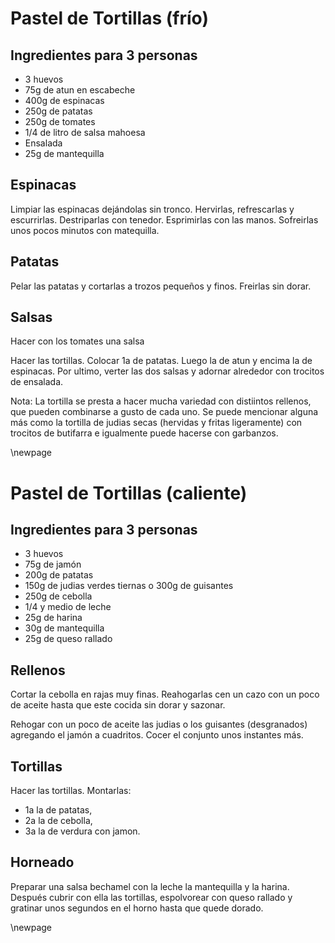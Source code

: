 # Pastel de Tortillas (frío)

## Ingredientes para 3 personas

- 3 huevos
- 75g de atun en escabeche
- 400g de espinacas
- 250g de patatas
- 250g de tomates
- 1/4 de litro de salsa mahoesa
- Ensalada
- 25g de mantequilla

## Espinacas

Limpiar las espinacas dejándolas sin tronco.
Hervirlas, refrescarlas y escurrirlas.
Destriparlas con tenedor.
Esprimirlas con las manos.
Sofreirlas unos pocos minutos con matequilla.

## Patatas

Pelar las patatas y cortarlas a trozos pequeños y finos.
Freirlas sin dorar.

## Salsas

Hacer con los tomates una salsa

Hacer las tortillas. Colocar 1a de patatas.
Luego la de atun y encima la de espinacas.
Por ultimo, verter las dos salsas y adornar alrededor con trocitos de ensalada.

Nota: La tortilla se presta a hacer mucha variedad con distiintos rellenos, que pueden combinarse a gusto de cada uno.
Se puede mencionar alguna más como la tortilla de judias secas (hervidas y fritas ligeramente)
con trocitos de butifarra e igualmente puede hacerse con garbanzos.

\newpage

# Pastel de Tortillas (caliente)

## Ingredientes para 3 personas

- 3 huevos
- 75g de jamón
- 200g de patatas
- 150g de judias verdes tiernas o 300g de guisantes
- 250g de cebolla
- 1/4 y medio de leche
- 25g de harina
- 30g de mantequilla
- 25g de queso rallado

## Rellenos

Cortar la cebolla en rajas muy finas.
Reahogarlas cen un cazo con un poco de aceite hasta que este cocida sin dorar y sazonar.

Rehogar con un poco de aceite las judias o los guisantes (desgranados) agregando el jamón a cuadritos.
Cocer el conjunto unos instantes más.

## Tortillas

Hacer las tortillas. Montarlas:

- 1a la de patatas,
- 2a la de cebolla,
- 3a la de verdura con jamon.

## Horneado

Preparar una salsa bechamel con la leche la mantequilla y la harina.
Después cubrir con ella las tortillas, espolvorear con queso rallado y gratinar unos segundos en el horno hasta que quede dorado.

















\newpage
